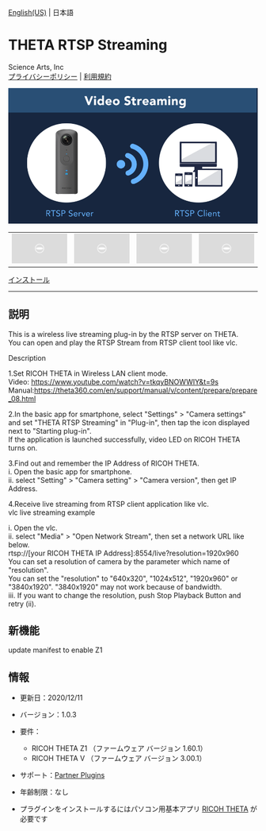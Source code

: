 [English(US)](README.md) | 日本語

# THETA RTSP Streaming
Science Arts, Inc  
[プライバシーポリシー](../../README.ja.md#%E3%83%97%E3%83%A9%E3%82%A4%E3%83%90%E3%82%B7%E3%83%BC%E3%83%9D%E3%83%AA%E3%82%B7%E3%83%BC) | [利用規約](../../README.ja.md#%E5%88%A9%E7%94%A8%E8%A6%8F%E7%B4%84)

<div align="center">
 <img src="1.png">
 <table>
  <tr>
   <td><img src="../../resources/common/img/noimg.png"></td>
   <td><img src="../../resources/common/img/noimg.png"></td>
   <td><img src="../../resources/common/img/noimg.png"></td>
   <td><img src="../../resources/common/img/noimg.png"></td>
  </tr>
 </table>
</div>

[インストール](https://link.ricoh360.com/plugins/com.sciencearts.rtspstreaming/apk)

***

## 説明
This is a wireless live streaming plug-in by the RTSP server on THETA.  
You can open and play the RTSP Stream from RTSP client tool like vlc.  
  
Description  
  
1.Set RICOH THETA in Wireless LAN client mode.  
Video: https://www.youtube.com/watch?v=tkqyBNOWWIY&t=9s  
Manual:https://theta360.com/en/support/manual/v/content/prepare/prepare_08.html  
  
2.In the basic app for smartphone, select "Settings" > "Camera settings" and set "THETA RTSP Streaming" in "Plug-in", then tap the icon displayed next to "Starting plug-in".  
If the application is launched successfully, video LED on RICOH THETA turns on.  
  
3.Find out and remember the IP Address of RICOH THETA.  
i. Open the basic app for smartphone.  
ii. select "Setting" > "Camera setting" > "Camera version", then get IP Address.  
  
4.Receive live streaming from RTSP client application like vlc.  
vlc live streaming example  
  
i. Open the vlc.  
ii. select "Media" > "Open Network Stream", then set a network URL like below.  
rtsp://[your RICOH THETA IP Address]:8554/live?resolution=1920x960  
You can set a resolution of camera by the parameter which name of "resolution".  
You can set the "resolution" to "640x320", "1024x512", "1920x960" or "3840x1920". "3840x1920" may not work because of bandwidth.  
iii. If you want to change the resolution, push Stop Playback Button and retry (ii).    
  
  
## 新機能
update manifest to enable Z1

## 情報
  * 更新日：2020/12/11
  * バージョン：1.0.3
  * 要件：
    * RICOH THETA Z1 （ファームウェア バージョン 1.60.1）
    * RICOH THETA V （ファームウェア バージョン 3.00.1）
  * サポート：[Partner Plugins](https://community.theta360.guide/t/rtsp-streaming-plag-in/4556)
  * 年齢制限：なし

* プラグインをインストールするにはパソコン用基本アプリ [RICOH THETA](https://theta360.com/ja/about/application/pc.html#app-detail-01) が必要です
